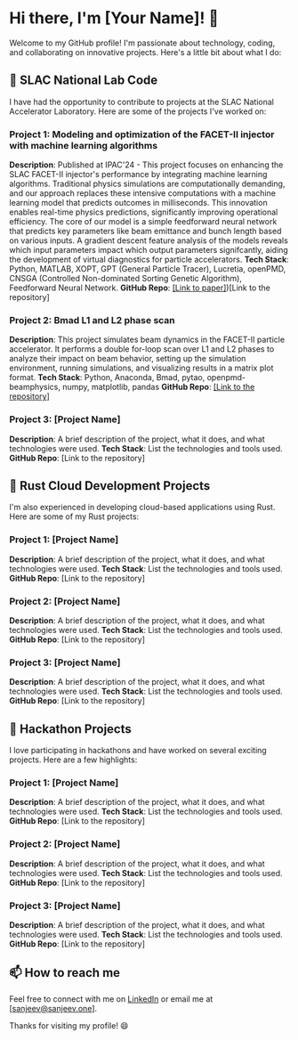 # Hi there, I'm [Your Name]! 👋

Welcome to my GitHub profile! I'm passionate about technology, coding, and collaborating on innovative projects. Here's a little bit about what I do:

## 🧪 SLAC National Lab Code

I have had the opportunity to contribute to projects at the SLAC National Accelerator Laboratory. Here are some of the projects I've worked on:

### Project 1: Modeling and optimization of the FACET-II injector with machine learning algorithms
**Description**: Published at IPAC'24 - This project focuses on enhancing the SLAC FACET-II injector's performance by integrating machine learning algorithms. Traditional physics simulations are computationally demanding, and our approach replaces these intensive computations with a machine learning model that predicts outcomes in milliseconds. This innovation enables real-time physics predictions, significantly improving operational efficiency. The core of our model is a simple feedforward neural network that predicts key parameters like beam emittance and bunch length based on various inputs. A gradient descent feature analysis of the models reveals which input parameters impact which output parameters signifcantly, aiding the development of virtual diagnostics for particle accelerators.
**Tech Stack**: Python, MATLAB, XOPT, GPT (General Particle Tracer), Lucretia, openPMD, CNSGA (Controlled Non-dominated Sorting Genetic Algorithm), Feedforward Neural Network.
**GitHub Repo**:  [[Link to paper]](https://www.researchgate.net/publication/380665428_IPAC'24_-_Modeling_and_optimization_of_the_FACET-II_injector_with_machine_learning_algorithms))[Link to the repository]

### Project 2: Bmad L1 and L2 phase scan
**Description**: This project simulates beam dynamics in the FACET-II particle accelerator. It performs a double for-loop scan over L1 and L2 phases to analyze their impact on beam behavior, setting up the simulation environment, running simulations, and visualizing results in a matrix plot format.
**Tech Stack**: Python, Anaconda, Bmad, pytao, openpmd-beamphysics, numpy, matplotlib, pandas
**GitHub Repo**: [[Link to the repository]](https://github.com/sanjeev-one/bmad)

### Project 3: [Project Name]
**Description**: A brief description of the project, what it does, and what technologies were used.
**Tech Stack**: List the technologies and tools used.
**GitHub Repo**: [Link to the repository]


## 🦀 Rust Cloud Development Projects

I'm also experienced in developing cloud-based applications using Rust. Here are some of my Rust projects:

### Project 1: [Project Name]
**Description**: A brief description of the project, what it does, and what technologies were used.
**Tech Stack**: List the technologies and tools used.
**GitHub Repo**: [Link to the repository]

### Project 2: [Project Name]
**Description**: A brief description of the project, what it does, and what technologies were used.
**Tech Stack**: List the technologies and tools used.
**GitHub Repo**: [Link to the repository]

### Project 3: [Project Name]
**Description**: A brief description of the project, what it does, and what technologies were used.
**Tech Stack**: List the technologies and tools used.
**GitHub Repo**: [Link to the repository]


## 🚀 Hackathon Projects

I love participating in hackathons and have worked on several exciting projects. Here are a few highlights:

### Project 1: [Project Name]
**Description**: A brief description of the project, what it does, and what technologies were used.
**Tech Stack**: List the technologies and tools used.
**GitHub Repo**: [Link to the repository]

### Project 2: [Project Name]
**Description**: A brief description of the project, what it does, and what technologies were used.
**Tech Stack**: List the technologies and tools used.
**GitHub Repo**: [Link to the repository]

### Project 3: [Project Name]
**Description**: A brief description of the project, what it does, and what technologies were used.
**Tech Stack**: List the technologies and tools used.
**GitHub Repo**: [Link to the repository]

## 📫 How to reach me

Feel free to connect with me on [LinkedIn](https://www.linkedin.com/in/sanjeev-one) or email me at [sanjeev@sanjeev.one].

Thanks for visiting my profile! 😄
